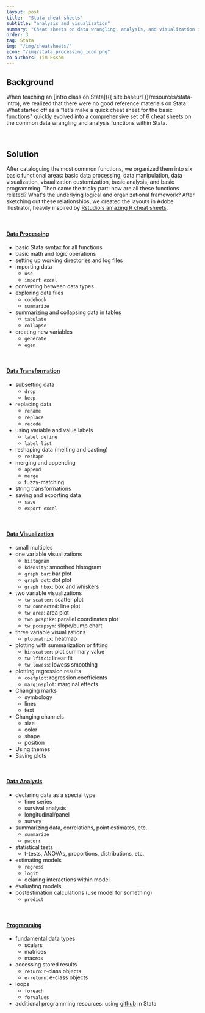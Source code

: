 ```yaml
---
layout: post
title:  "Stata cheat sheets"
subtitle: "analysis and visualization"
summary: "Cheat sheets on data wrangling, analysis, and visualization in <a href='http://www.stata.com' target='_blank'>Stata 14</a>"
order: 3
tag: Stata
img: "/img/cheatsheets/"
icon: "/img/stata_processing_icon.png"
co-authors: Tim Essam
---
```


## Background
When teaching an [intro class on Stata]({{ site.baseurl }}/resources/stata-intro), we realized that there were no good reference materials on Stata. What started off as a "let's make a quick cheat sheet for the basic functions" quickly evolved into a comprehensive set of 6 cheat sheets on the common data wrangling and analysis functions within Stata.

<br>

## Solution
After cataloguing the most common functions, we organized them into six basic functional areas: basic data processing, data manipulation, data visualization, visualization customization, basic analysis, and basic programming. Then came the tricky part: how are all these functions related? What's the underlying logical and organizational framework? After sketching out these relationships, we created the layouts in Adobe Illustrator, heavily inspired by [Rstudio's amazing R cheat sheets](https://www.rstudio.com/resources/cheatsheets/).

<br>

#### [Data Processing](http://geocenter.github.io/StataTraining/pdf/StataCheatsheet_processing.pdf)

* basic Stata syntax for all functions
* basic math and logic operations
* setting up working directories and log files
* importing data
  * `use`
  * `import excel`
* converting between data types
* exploring data files
  * `codebook`
  * `summarize`
* summarizing and collapsing data in tables
  * `tabulate`
  * `collapse`
* creating new variables
  * `generate`
  * `egen`

<br>

#### [Data Transformation](http://geocenter.github.io/StataTraining/pdf/StataCheatsheet_transformation.pdf)

  * subsetting data
    * `drop`
    * `keep`
  * replacing data
    * `rename`
    * `replace`
    * `recode`
  * using variable and value labels
    * `label define`
    * `label list`
  * reshaping data (melting and casting)
    * `reshape`
  * merging and appending
    * `append`
    * `merge`
    * fuzzy-matching
  * string transformations
  * saving and exporting data
    * `save`
    * `export excel`

<br>

#### [Data Visualization](http://geocenter.github.io/StataTraining/pdf/StataCheatsheet_visualization1.pdf)
* small multiples
* one variable visualizations
  * `histogram`
  * `kdensity`: smoothed histogram
  * `graph bar`: bar plot
  * `graph dot`: dot plot
  * `graph hbox`: box and whiskers
* two variable visualizations
  * `tw scatter`: scatter plot
  * `tw connected`: line plot
  * `tw area`: area plot
  * `two pcspike`: parallel coordinates plot
  * `tw pccapsym`: slope/bump chart
* three variable visualizations
  * `plotmatrix`: heatmap
* plotting with summarization or fitting
  * `binscatter`: plot summary value
  * `tw lfitci`: linear fit
  * `tw lowess`: lowess smoothing
* plotting regression results
  * `coefplot`: regression coefficients
  * `marginsplot`: marginal effects
* Changing marks
    * symbology
    * lines
    * text
* Changing channels
    * size
    * color
    * shape
    * position
* Using themes
* Saving plots

<br>

#### [Data Analysis](http://geocenter.github.io/StataTraining/pdf/StataCheatSheet_Analysis.pdf)

* declaring data as a special type
  * time series
  * survival analysis
  * longitudinal/panel
  * survey
* summarizing data, correlations, point estimates, etc.
  * `summarize`
  * `pwcorr`
* statistical tests
  * t-tests, ANOVAs, proportions, distributions, etc.
* estimating models
  * `regress`
  * `logit`
  * delaring interactions within model
* evaluating models
* postestimation calculations (use model for something)
  * `predict`

<br>


#### [Programming](http://geocenter.github.io/StataTraining/pdf/StataCheatSheet_programming_2016_June.pdf)

* fundamental data types
  * scalars
  * matrices
  * macros
* accessing stored results
  * `return`: r-class objects
  * `e-return`: e-class objects
* loops
  * `foreach`
  * `forvalues`
* additional programming resources: using [github](http://github.com) in Stata
